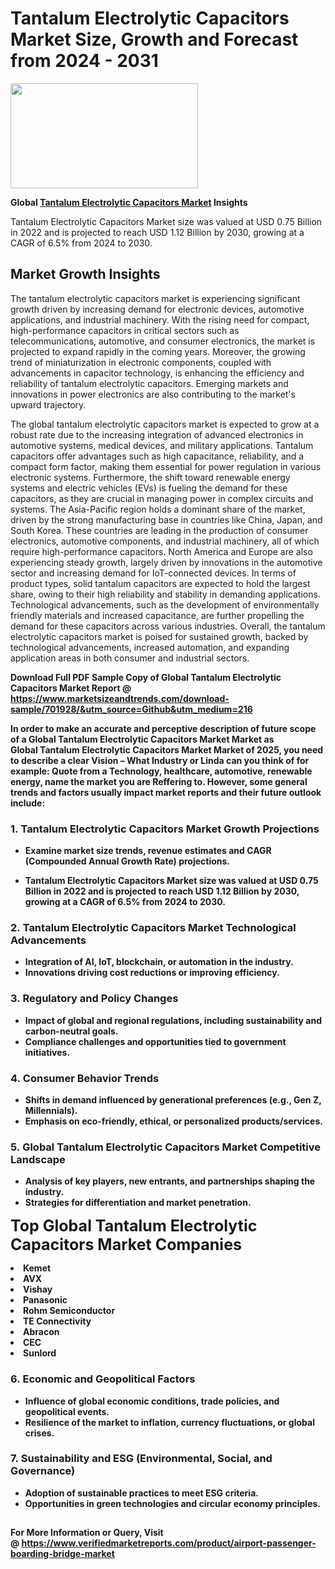<H1>Tantalum Electrolytic Capacitors Market Size, Growth and Forecast from 2024 - 2031</H1><img class="aligncenter size-medium wp-image-584254" src="https://thirdeyenews.in/wp-content/uploads/2024/09/Global-Market-Research-300x168.jpeg" alt="" width="300" height="168" /><p><strong>Global&nbsp;<a href="https://www.marketsizeandtrends.com/download-sample/701928/&amp;utm_source=Github&utm_medium=216">Tantalum Electrolytic Capacitors Market</a> Insights</strong></p><p>Tantalum Electrolytic Capacitors Market size was valued at USD 0.75 Billion in 2022 and is projected to reach USD 1.12 Billion by 2030, growing at a CAGR of 6.5% from 2024 to 2030.</p><p><h2>Market Growth Insights</h2> <p>The tantalum electrolytic capacitors market is experiencing significant growth driven by increasing demand for electronic devices, automotive applications, and industrial machinery. With the rising need for compact, high-performance capacitors in critical sectors such as telecommunications, automotive, and consumer electronics, the market is projected to expand rapidly in the coming years. Moreover, the growing trend of miniaturization in electronic components, coupled with advancements in capacitor technology, is enhancing the efficiency and reliability of tantalum electrolytic capacitors. Emerging markets and innovations in power electronics are also contributing to the market's upward trajectory.</p> <p><strong></strong></p> <p>The global tantalum electrolytic capacitors market is expected to grow at a robust rate due to the increasing integration of advanced electronics in automotive systems, medical devices, and military applications. Tantalum capacitors offer advantages such as high capacitance, reliability, and a compact form factor, making them essential for power regulation in various electronic systems. Furthermore, the shift toward renewable energy systems and electric vehicles (EVs) is fueling the demand for these capacitors, as they are crucial in managing power in complex circuits and systems. The Asia-Pacific region holds a dominant share of the market, driven by the strong manufacturing base in countries like China, Japan, and South Korea. These countries are leading in the production of consumer electronics, automotive components, and industrial machinery, all of which require high-performance capacitors. North America and Europe are also experiencing steady growth, largely driven by innovations in the automotive sector and increasing demand for IoT-connected devices. In terms of product types, solid tantalum capacitors are expected to hold the largest share, owing to their high reliability and stability in demanding applications. Technological advancements, such as the development of environmentally friendly materials and increased capacitance, are further propelling the demand for these capacitors across various industries. Overall, the tantalum electrolytic capacitors market is poised for sustained growth, backed by technological advancements, increased automation, and expanding application areas in both consumer and industrial sectors.</p> <p><strong></p><p><span class=""><strong>Download Full PDF Sample Copy of Global Tantalum Electrolytic Capacitors Market Report</strong> @ <a href="https://www.marketsizeandtrends.com/download-sample/701928/&amp;utm_source=Github&utm_medium=216" target="_blank">https://www.marketsizeandtrends.com/download-sample/701928/&amp;utm_source=Github&utm_medium=216</a></span></p><p>In order to make an accurate and perceptive description of future scope of a Global&nbsp;Tantalum Electrolytic Capacitors Market Market as Global&nbsp;Tantalum Electrolytic Capacitors Market Market of 2025, you need to describe a clear Vision &ndash; What Industry or Linda can you think of for example: Quote from a Technology, healthcare, automotive, renewable energy, name the market you are Reffering to. However, some general trends and factors usually impact market reports and their future outlook include:</p><h3>1.&nbsp;<strong>Tantalum Electrolytic Capacitors Market Growth Projections</strong></h3><ul><li>Examine market size trends, revenue estimates and CAGR (Compounded Annual Growth Rate) projections.</li><li><p>Tantalum Electrolytic Capacitors Market size was valued at USD 0.75 Billion in 2022 and is projected to reach USD 1.12 Billion by 2030, growing at a CAGR of 6.5% from 2024 to 2030.</p></li></ul><h3>2.&nbsp;<strong>Tantalum Electrolytic Capacitors Market Technological Advancements</strong></h3><ul><li>Integration of AI, IoT, blockchain, or automation in the industry.</li><li>Innovations driving cost reductions or improving efficiency.</li></ul><h3>3.&nbsp;<strong>Regulatory and Policy Changes</strong></h3><ul><li>Impact of global and regional regulations, including sustainability and carbon-neutral goals.</li><li>Compliance challenges and opportunities tied to government initiatives.</li></ul><h3>4.&nbsp;<strong>Consumer Behavior Trends</strong></h3><ul><li>Shifts in demand influenced by generational preferences (e.g., Gen Z, Millennials).</li><li>Emphasis on eco-friendly, ethical, or personalized products/services.</li></ul><h3>5.&nbsp;<strong>Global Tantalum Electrolytic Capacitors Market Competitive Landscape</strong></h3><ul><li>Analysis of key players, new entrants, and partnerships shaping the industry.</li><li>Strategies for differentiation and market penetration.</li></ul><p data-pm-slice="1 1 []"><span style="color: inherit; font-family: inherit; font-size: 25px;">Top Global Tantalum Electrolytic Capacitors Market Companies</span></p><div class="" data-test-id=""><p><li>Kemet</li><li> AVX</li><li> Vishay</li><li> Panasonic</li><li> Rohm Semiconductor</li><li> TE Connectivity</li><li> Abracon</li><li> CEC</li><li> Sunlord</li></p></div><h3>6.&nbsp;<strong>Economic and Geopolitical Factors</strong></h3><ul><li>Influence of global economic conditions, trade policies, and geopolitical events.</li><li>Resilience of the market to inflation, currency fluctuations, or global crises.</li></ul><h3>7.&nbsp;<strong>Sustainability and ESG (Environmental, Social, and Governance)</strong></h3><ul><li>Adoption of sustainable practices to meet ESG criteria.</li><li>Opportunities in green technologies and circular economy principles.</li></ul><h2><strong style="font-size: 14px;">For More Information or Query, Visit @&nbsp;</strong><a style="background-color: #ffffff; font-size: 14px;" href="https://www.marketsizeandtrends.com/report/tantalum-electrolytic-capacitors-market/" target="_blank">https://www.verifiedmarketreports.com/product/airport-passenger-boarding-bridge-market</a></h2>
